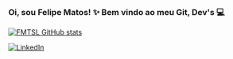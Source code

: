 ### Oi, sou Felipe Matos! ✨ Bem vindo ao meu Git, Dev's 💻

[![FMTSL GitHub stats](https://github-readme-stats.vercel.app/api?username=FMTSL)](https://github.com/anuraghazra/github-readme-stats)


[![LinkedIn](https://img.shields.io/badge/LinkedIn-0077B5?style=for-the-badge&logo=linkedin&logoColor=white)](https://www.linkedin.com/in/felipematoslima/)
